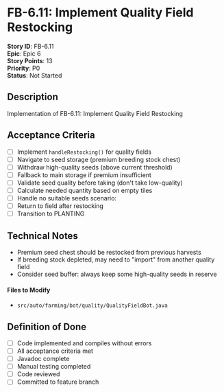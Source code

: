 # FB-6.11: Implement Quality Field Restocking

**Story ID**: FB-6.11  
**Epic**: Epic 6  
**Story Points**: 13  
**Priority**: P0  
**Status**: Not Started  

## Description
Implementation of FB-6.11: Implement Quality Field Restocking

## Acceptance Criteria
- [ ] Implement `handleRestocking()` for quality fields
- [ ] Navigate to seed storage (premium breeding stock chest)
- [ ] Withdraw high-quality seeds (above current threshold)
- [ ] Fallback to main storage if premium insufficient
- [ ] Validate seed quality before taking (don't take low-quality)
- [ ] Calculate needed quantity based on empty tiles
- [ ] Handle no suitable seeds scenario:
- [ ] Return to field after restocking
- [ ] Transition to PLANTING

## Technical Notes
- Premium seed chest should be restocked from previous harvests
- If breeding stock depleted, may need to "import" from another quality field
- Consider seed buffer: always keep some high-quality seeds in reserve

#### Files to Modify
- `src/auto/farming/bot/quality/QualityFieldBot.java`

## Definition of Done
- [ ] Code implemented and compiles without errors
- [ ] All acceptance criteria met
- [ ] Javadoc complete
- [ ] Manual testing completed
- [ ] Code reviewed
- [ ] Committed to feature branch
